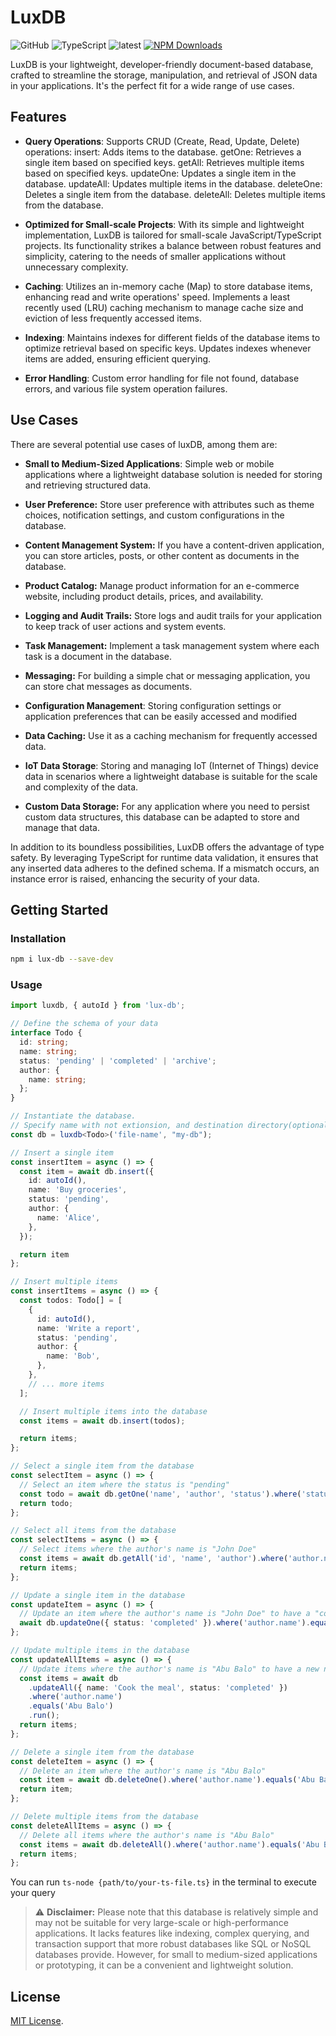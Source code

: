 # LuxDB

![GitHub](https://img.shields.io/github/license/abubalo/lux-db)
![TypeScript](https://img.shields.io/badge/TypeScript-5.2.2-blue)
![latest](https://img.shields.io/badge/lastest-1.0.3-yellow)
[![NPM Downloads](https://img.shields.io/npm/dw/lux-db)](https://www.npmjs.com/package/lux-db)


LuxDB is your lightweight, developer-friendly document-based database, crafted to streamline the storage, manipulation, and retrieval of JSON data in your applications. It's the perfect fit for a wide range of use cases.

## Features

- **Query Operations**: Supports CRUD (Create, Read, Update, Delete) operations:
insert: Adds items to the database.
getOne: Retrieves a single item based on specified keys.
getAll: Retrieves multiple items based on specified keys.
updateOne: Updates a single item in the database.
updateAll: Updates multiple items in the database.
deleteOne: Deletes a single item from the database.
deleteAll: Deletes multiple items from the database.


- **Optimized for Small-scale Projects**: With its simple and lightweight implementation, LuxDB is tailored for small-scale JavaScript/TypeScript projects. Its functionality strikes a balance between robust features and simplicity, catering to the needs of smaller applications without unnecessary complexity.

- **Caching**: Utilizes an in-memory cache (Map) to store database items, enhancing read and write operations' speed. Implements a least recently used (LRU) caching mechanism to manage cache size and eviction of less frequently accessed items.

- **Indexing**: Maintains indexes for different fields of the database items to optimize retrieval based on specific keys. Updates indexes whenever items are added, ensuring efficient querying.

- **Error Handling**: Custom error handling for file not found, database errors, and various file system operation failures.
## Use Cases

There are several potential use cases of luxDB, among them are:

- **Small to Medium-Sized Applications**: Simple web or mobile applications where a lightweight database solution is needed for storing and retrieving structured data.

- **User Preference:** Store user preference with attributes such as theme choices, notification settings, and custom configurations in the database.

- **Content Management System:** If you have a content-driven application, you can store articles, posts, or other content as documents in the database.

- **Product Catalog:** Manage product information for an e-commerce website, including product details, prices, and availability.

- **Logging and Audit Trails:** Store logs and audit trails for your application to keep track of user actions and system events.

- **Task Management:** Implement a task management system where each task is a document in the database.

- **Messaging:** For building a simple chat or messaging application, you can store chat messages as documents.

- **Configuration Management**: Storing configuration settings or application preferences that can be easily accessed and modified

- **Data Caching:** Use it as a caching mechanism for frequently accessed data.

- **IoT Data Storage**: Storing and managing IoT (Internet of Things) device data in scenarios where a lightweight database is suitable for the scale and complexity of the data.

- **Custom Data Storage:** For any application where you need to persist custom data structures, this database can be adapted to store and manage that data.

In addition to its boundless possibilities, LuxDB offers the advantage of type safety. By leveraging TypeScript for runtime data validation, it ensures that any inserted data adheres to the defined schema. If a mismatch occurs, an instance error is raised, enhancing the security of your data.

## Getting Started

### Installation

```bash
npm i lux-db --save-dev
```

### Usage

```ts filename="index.ts"
import luxdb, { autoId } from 'lux-db';

// Define the schema of your data
interface Todo {
  id: string;
  name: string;
  status: 'pending' | 'completed' | 'archive';
  author: {
    name: string;
  };
}

// Instantiate the database. 
// Specify name with not extionsion, and destination directory(optional). If destination is not provided, the default will be 'db' 
const db = luxdb<Todo>('file-name', "my-db");

// Insert a single item
const insertItem = async () => {
  const item = await db.insert({
    id: autoId(),
    name: 'Buy groceries',
    status: 'pending',
    author: {
      name: 'Alice',
    },
  });

  return item
};

// Insert multiple items
const insertItems = async () => {
  const todos: Todo[] = [
    {
      id: autoId(),
      name: 'Write a report',
      status: 'pending',
      author: {
        name: 'Bob',
      },
    },
    // ... more items
  ];

  // Insert multiple items into the database
  const items = await db.insert(todos);

  return items;
};

// Select a single item from the database
const selectItem = async () => {
  // Select an item where the status is "pending"
  const todo = await db.getOne('name', 'author', 'status').where('status').equals('pending').run();
  return todo;
};

// Select all items from the database
const selectItems = async () => {
  // Select items where the author's name is "John Doe"
  const items = await db.getAll('id', 'name', 'author').where('author.name').equals('John Doe').run();
  return items;
};

// Update a single item in the database
const updateItem = async () => {
  // Update an item where the author's name is "John Doe" to have a "completed" status
  await db.updateOne({ status: 'completed' }).where('author.name').equals('John Doe').run();
};

// Update multiple items in the database
const updateAllItems = async () => {
  // Update items where the author's name is "Abu Balo" to have a new name and status
  const items = await db
    .updateAll({ name: 'Cook the meal', status: 'completed' })
    .where('author.name')
    .equals('Abu Balo')
    .run();
  return items;
};

// Delete a single item from the database
const deleteItem = async () => {
  // Delete an item where the author's name is "Abu Balo"
  const item = await db.deleteOne().where('author.name').equals('Abu Balo').run();
  return item;
};

// Delete multiple items from the database
const deleteAllItems = async () => {
  // Delete all items where the author's name is "Abu Balo"
  const items = await db.deleteAll().where('author.name').equals('Abu Balo').run();
  return items;
};
```

You can run `ts-node {path/to/your-ts-file.ts}` in the terminal to execute your query

> ⚠️ **Disclaimer:** Please note that this database is relatively simple and may not be suitable for very large-scale or high-performance applications. It lacks features like indexing, complex querying, and transaction support that more robust databases like SQL or NoSQL databases provide. However, for small to medium-sized applications or prototyping, it can be a convenient and lightweight solution.

## License

[MIT License](/LICENSE).
